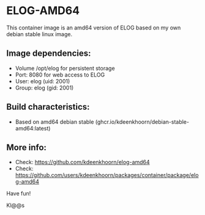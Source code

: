 # ELOG-AMD64
This container image is an amd64 version of ELOG based on my own debian stable linux image.

## Image dependencies:
- Volume /opt/elog for persistent storage
- Port: 8080 for web access to ELOG
- User: elog (uid: 2001)
- Group: elog (gid: 2001)

## Build characteristics: 
- Based on amd64 debian stable (ghcr.io/kdeenkhoorn/debian-stable-amd64:latest)

## More info:
- Check: https://github.com/kdeenkhoorn/elog-amd64
- Check: https://github.com/users/kdeenkhoorn/packages/container/package/elog-amd64

Have fun!

Kl@@s

